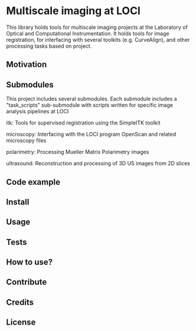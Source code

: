 Multiscale imaging at LOCI
===================

This library holds tools for multiscale imaging projects at the Laboratory of Optical and Computational Instrumentation.
It holds tools for image registration, for interfacing with several toolkits (e.g. CurveAlign), and other processing
tasks based on project.


## Motivation


## Submodules

This project includes several submodules.  Each submodule includes a "task_scripts" sub-submodule 
with scripts written for specific image analysis pipelines at LOCI

itk: Tools for supervised registration using the SimpleITK toolkit

microscopy: Interfacing with the LOCI program OpenScan and related microscopy files

polarimetry: Processing Mueller Matrix Polarimetry images

ultrasound: Reconstruction and processing of 3D US images from 2D slices


## Code example

## Install

## Usage

## Tests

## How to use?

## Contribute

## Credits

## License